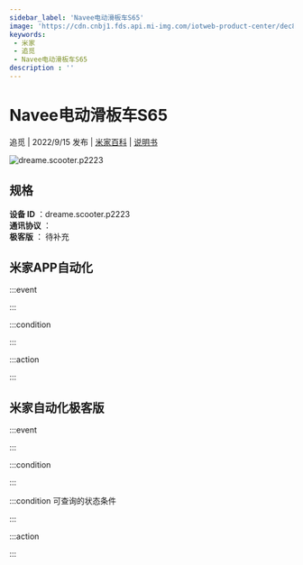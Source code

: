 ```yaml
---
sidebar_label: 'Navee电动滑板车S65'
image: 'https://cdn.cnbj1.fds.api.mi-img.com/iotweb-product-center/dec85489693d8eb875054888c9452195_1648438677488.png?GalaxyAccessKeyId=AKVGLQWBOVIRQ3XLEW&Expires=9223372036854775807&Signature=RkiY/J1NiKA0USf1nqpPbDEDrmM='
keywords: 
 - 米家
 - 追觅
 - Navee电动滑板车S65
description : ''
---
```

# Navee电动滑板车S65

追觅 | 2022/9/15 发布 | [米家百科](https://home.mi.com/webapp/content/baike/product/index.html?model=dreame.scooter.p2223) | [说明书](https://home.mi.com/views/introduction.html?model=dreame.scooter.p2223&region=cn)

![dreame.scooter.p2223](https://cdn.cnbj1.fds.api.mi-img.com/iotweb-product-center/dec85489693d8eb875054888c9452195_1648438677488.png?GalaxyAccessKeyId=AKVGLQWBOVIRQ3XLEW&Expires=9223372036854775807&Signature=RkiY/J1NiKA0USf1nqpPbDEDrmM=)

## 规格  
> 
**设备 ID** ：dreame.scooter.p2223  
**通讯协议** ：  
**极客版**  ： 待补充 


## 米家APP自动化  

:::event  

:::

:::condition  

:::

:::action   

:::

## 米家自动化极客版  

:::event  

:::

:::condition  

:::

:::condition 可查询的状态条件  

:::

:::action  

:::

        
